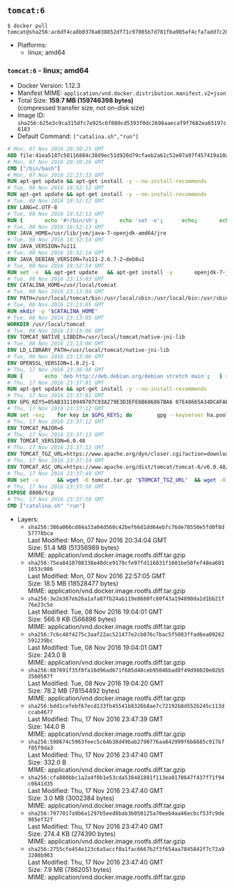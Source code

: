 ## `tomcat:6`

```console
$ docker pull tomcat@sha256:ac6df4ca8b0376a038852df71c97085b7d781fba905af4cfa7add7c287ab07af
```

-	Platforms:
	-	linux; amd64

### `tomcat:6` - linux; amd64

-	Docker Version: 1.12.3
-	Manifest MIME: `application/vnd.docker.distribution.manifest.v2+json`
-	Total Size: **159.7 MB (159746398 bytes)**  
	(compressed transfer size, not on-disk size)
-	Image ID: `sha256:625e3c9ca315dfc7e925c6f080cd5393f0dc2698aaecaf9f7682ea65197c6183`
-	Default Command: `["catalina.sh","run"]`

```dockerfile
# Mon, 07 Nov 2016 20:30:25 GMT
ADD file:41ea5187c50116884c38d9ec51d920d79cfaeb2a61c52e07a97f457419a10a4f in / 
# Mon, 07 Nov 2016 20:30:26 GMT
CMD ["/bin/bash"]
# Mon, 07 Nov 2016 22:27:33 GMT
RUN apt-get update && apt-get install -y --no-install-recommends 		ca-certificates 		curl 		wget 	&& rm -rf /var/lib/apt/lists/*
# Tue, 08 Nov 2016 18:52:12 GMT
RUN apt-get update && apt-get install -y --no-install-recommends 		bzip2 		unzip 		xz-utils 	&& rm -rf /var/lib/apt/lists/*
# Tue, 08 Nov 2016 18:52:12 GMT
ENV LANG=C.UTF-8
# Tue, 08 Nov 2016 18:52:13 GMT
RUN { 		echo '#!/bin/sh'; 		echo 'set -e'; 		echo; 		echo 'dirname "$(dirname "$(readlink -f "$(which javac || which java)")")"'; 	} > /usr/local/bin/docker-java-home 	&& chmod +x /usr/local/bin/docker-java-home
# Tue, 08 Nov 2016 18:52:13 GMT
ENV JAVA_HOME=/usr/lib/jvm/java-7-openjdk-amd64/jre
# Tue, 08 Nov 2016 18:52:14 GMT
ENV JAVA_VERSION=7u111
# Tue, 08 Nov 2016 18:52:14 GMT
ENV JAVA_DEBIAN_VERSION=7u111-2.6.7-2~deb8u1
# Tue, 08 Nov 2016 18:52:54 GMT
RUN set -x 	&& apt-get update 	&& apt-get install -y 		openjdk-7-jre-headless="$JAVA_DEBIAN_VERSION" 	&& rm -rf /var/lib/apt/lists/* 	&& [ "$JAVA_HOME" = "$(docker-java-home)" ]
# Tue, 08 Nov 2016 23:13:03 GMT
ENV CATALINA_HOME=/usr/local/tomcat
# Tue, 08 Nov 2016 23:13:04 GMT
ENV PATH=/usr/local/tomcat/bin:/usr/local/sbin:/usr/local/bin:/usr/sbin:/usr/bin:/sbin:/bin
# Tue, 08 Nov 2016 23:13:05 GMT
RUN mkdir -p "$CATALINA_HOME"
# Tue, 08 Nov 2016 23:13:05 GMT
WORKDIR /usr/local/tomcat
# Tue, 08 Nov 2016 23:13:06 GMT
ENV TOMCAT_NATIVE_LIBDIR=/usr/local/tomcat/native-jni-lib
# Tue, 08 Nov 2016 23:13:06 GMT
ENV LD_LIBRARY_PATH=/usr/local/tomcat/native-jni-lib
# Tue, 08 Nov 2016 23:13:06 GMT
ENV OPENSSL_VERSION=1.0.2j-1
# Thu, 17 Nov 2016 23:36:48 GMT
RUN { 		echo 'deb http://deb.debian.org/debian stretch main'; 	} > /etc/apt/sources.list.d/stretch.list 	&& { 		echo 'Package: *'; 		echo 'Pin: release n=stretch'; 		echo 'Pin-Priority: -10'; 		echo; 		echo 'Package: openssl libssl*'; 		echo "Pin: version $OPENSSL_VERSION"; 		echo 'Pin-Priority: 990'; 	} > /etc/apt/preferences.d/stretch-openssl
# Thu, 17 Nov 2016 23:37:01 GMT
RUN apt-get update && apt-get install -y --no-install-recommends 		libapr1 		openssl="$OPENSSL_VERSION" 	&& rm -rf /var/lib/apt/lists/*
# Thu, 17 Nov 2016 23:37:01 GMT
ENV GPG_KEYS=05AB33110949707C93A279E3D3EFE6B686867BA6 07E48665A34DCAFAE522E5E6266191C37C037D42 47309207D818FFD8DCD3F83F1931D684307A10A5 541FBE7D8F78B25E055DDEE13C370389288584E7 61B832AC2F1C5A90F0F9B00A1C506407564C17A3 713DA88BE50911535FE716F5208B0AB1D63011C7 79F7026C690BAA50B92CD8B66A3AD3F4F22C4FED 80FF76D88A969FE46108558A80B953A041E49465 8B39757B1D8A994DF2433ED58B3A601F08C975E5 A27677289986DB50844682F8ACB77FC2E86E29AC A9C5DF4D22E99998D9875A5110C01C5A2F6059E7 B3F49CD3B9BD2996DA90F817ED3873F5D3262722 DCFD35E0BF8CA7344752DE8B6FB21E8933C60243 F3A04C595DB5B6A5F1ECA43E3B7BBB100D811BBE F7DA48BB64BCB84ECBA7EE6935CD23C10D498E23
# Thu, 17 Nov 2016 23:37:12 GMT
RUN set -ex; 	for key in $GPG_KEYS; do 		gpg --keyserver ha.pool.sks-keyservers.net --recv-keys "$key"; 	done
# Thu, 17 Nov 2016 23:37:12 GMT
ENV TOMCAT_MAJOR=6
# Thu, 17 Nov 2016 23:37:13 GMT
ENV TOMCAT_VERSION=6.0.48
# Thu, 17 Nov 2016 23:37:13 GMT
ENV TOMCAT_TGZ_URL=https://www.apache.org/dyn/closer.cgi?action=download&filename=tomcat/tomcat-6/v6.0.48/bin/apache-tomcat-6.0.48.tar.gz
# Thu, 17 Nov 2016 23:37:14 GMT
ENV TOMCAT_ASC_URL=https://www.apache.org/dist/tomcat/tomcat-6/v6.0.48/bin/apache-tomcat-6.0.48.tar.gz.asc
# Thu, 17 Nov 2016 23:37:49 GMT
RUN set -x 		&& wget -O tomcat.tar.gz "$TOMCAT_TGZ_URL" 	&& wget -O tomcat.tar.gz.asc "$TOMCAT_ASC_URL" 	&& gpg --batch --verify tomcat.tar.gz.asc tomcat.tar.gz 	&& tar -xvf tomcat.tar.gz --strip-components=1 	&& rm bin/*.bat 	&& rm tomcat.tar.gz* 		&& nativeBuildDir="$(mktemp -d)" 	&& tar -xvf bin/tomcat-native.tar.gz -C "$nativeBuildDir" --strip-components=1 	&& nativeBuildDeps=" 		gcc 		libapr1-dev 		libssl-dev 		make 		openjdk-${JAVA_VERSION%%[-~bu]*}-jdk=$JAVA_DEBIAN_VERSION 	" 	&& apt-get update && apt-get install -y --no-install-recommends $nativeBuildDeps && rm -rf /var/lib/apt/lists/* 	&& ( 		export CATALINA_HOME="$PWD" 		&& cd "$nativeBuildDir/native" 		&& ./configure 			--libdir="$TOMCAT_NATIVE_LIBDIR" 			--prefix="$CATALINA_HOME" 			--with-apr="$(which apr-1-config)" 			--with-java-home="$(docker-java-home)" 			--with-ssl=yes 		&& make -j$(nproc) 		&& make install 	) 	&& apt-get purge -y --auto-remove $nativeBuildDeps 	&& rm -rf "$nativeBuildDir" 	&& rm bin/tomcat-native.tar.gz
# Thu, 17 Nov 2016 23:37:50 GMT
EXPOSE 8080/tcp
# Thu, 17 Nov 2016 23:37:50 GMT
CMD ["catalina.sh" "run"]
```

-	Layers:
	-	`sha256:386a066cd84a33a04d560c42bef66d1dd64ebfc76de78550e5fd0f8d57778bca`  
		Last Modified: Mon, 07 Nov 2016 20:34:04 GMT  
		Size: 51.4 MB (51356989 bytes)  
		MIME: application/vnd.docker.image.rootfs.diff.tar.gzip
	-	`sha256:75ea8418708338e40dce9179cfe97fd116831f1601be50fef48ea6011653c986`  
		Last Modified: Mon, 07 Nov 2016 22:57:05 GMT  
		Size: 18.5 MB (18528477 bytes)  
		MIME: application/vnd.docker.image.rootfs.diff.tar.gzip
	-	`sha256:3e2e387eb26a1afa07fb24ab119e8680fc80f43a194890da1d1bb21f76e23c5e`  
		Last Modified: Tue, 08 Nov 2016 19:04:01 GMT  
		Size: 566.9 KB (566896 bytes)  
		MIME: application/vnd.docker.image.rootfs.diff.tar.gzip
	-	`sha256:7c6c48f4275c3aaf22ac521477e2cb076c7bac5f5083ffad6ea09262591239bc`  
		Last Modified: Tue, 08 Nov 2016 19:04:01 GMT  
		Size: 243.0 B  
		MIME: application/vnd.docker.image.rootfs.diff.tar.gzip
	-	`sha256:887691f35f8fa16d96ad671f685d40ceb95046bad8f49d98020e02b53560587f`  
		Last Modified: Tue, 08 Nov 2016 19:04:20 GMT  
		Size: 78.2 MB (78154492 bytes)  
		MIME: application/vnd.docker.image.rootfs.diff.tar.gzip
	-	`sha256:bdd1cefebf67ecd133fb45541b8326b8ae7c72192b8d552b245c113dccab4677`  
		Last Modified: Thu, 17 Nov 2016 23:47:39 GMT  
		Size: 144.0 B  
		MIME: application/vnd.docker.image.rootfs.diff.tar.gzip
	-	`sha256:598674c5963feec5c64b38d49bab2790776aa842999f6b6685c917b7f05f9da3`  
		Last Modified: Thu, 17 Nov 2016 23:47:40 GMT  
		Size: 332.0 B  
		MIME: application/vnd.docker.image.rootfs.diff.tar.gzip
	-	`sha256:cfa880bbc1a2a4f0b1e53cda538481881f113ea0170647f437f71f94c0641d35`  
		Last Modified: Thu, 17 Nov 2016 23:47:40 GMT  
		Size: 3.0 MB (3002384 bytes)  
		MIME: application/vnd.docker.image.rootfs.diff.tar.gzip
	-	`sha256:7977017a9b6a1297b5eed8bab3b050125a70eeb4aa46ecbcf53fc9de985ef32f`  
		Last Modified: Thu, 17 Nov 2016 23:47:40 GMT  
		Size: 274.4 KB (274390 bytes)  
		MIME: application/vnd.docker.image.rootfs.diff.tar.gzip
	-	`sha256:2755cfe454e123c6a5accf0a1fac6667b2f3f654aa7845842f7c72a93208b903`  
		Last Modified: Thu, 17 Nov 2016 23:47:40 GMT  
		Size: 7.9 MB (7862051 bytes)  
		MIME: application/vnd.docker.image.rootfs.diff.tar.gzip
